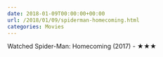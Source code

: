```yaml
---
date: 2018-01-09T00:00:00+00:00
url: /2018/01/09/spiderman-homecoming.html
categories: Movies
---
```

Watched Spider-Man: Homecoming (2017) - ★★★




